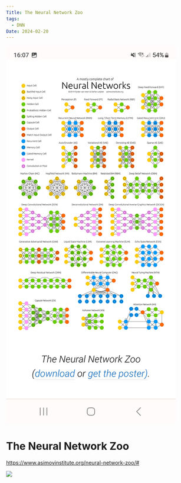 ```yaml
---
Title: The Neural Network Zoo
tags:
  - DNN
Date: 2024-02-20
---
```


![](_asset/2024-02-20_TheNeuralNetworkZoo_image_1.jpg)
# The Neural Network Zoo
https://www.asimovinstitute.org/neural-network-zoo/#

![](_asset/2024-02-20_TheNeuralNetworkZoo_image_2.png)